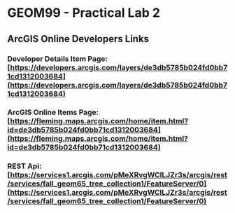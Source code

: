 # GEOM99 - Practical Lab 2
## ArcGIS Online Developers Links

### **Developer Details Item Page:** [https://developers.arcgis.com/layers/de3db5785b024fd0bb71cd1312003684](https://developers.arcgis.com/layers/de3db5785b024fd0bb71cd1312003684)

### **ArcGIS Online Items Page:** [https://fleming.maps.arcgis.com/home/item.html?id=de3db5785b024fd0bb71cd1312003684](https://fleming.maps.arcgis.com/home/item.html?id=de3db5785b024fd0bb71cd1312003684)

### **REST Api:** [https://services1.arcgis.com/pMeXRvgWClLJZr3s/arcgis/rest/services/fall_geom65_tree_collection1/FeatureServer/0](https://services1.arcgis.com/pMeXRvgWClLJZr3s/arcgis/rest/services/fall_geom65_tree_collection1/FeatureServer/0)
